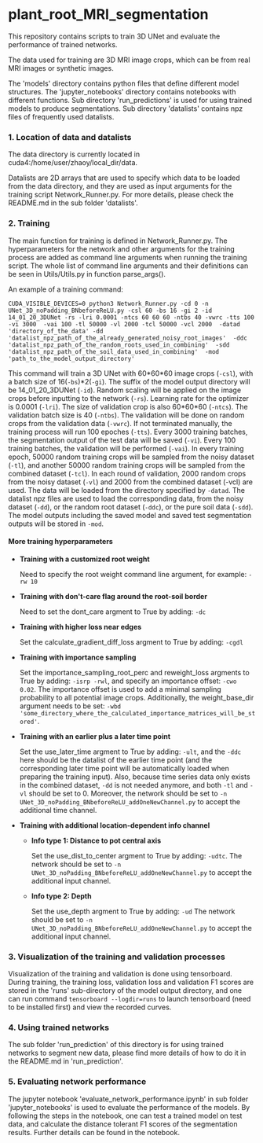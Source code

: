 # plant_root_MRI_segmentation
This repository contains scripts to train 3D UNet and evaluate the performance of trained networks.

The data used for training are 3D MRI image crops, which can be from real MRI images or synthetic images.

The 'models' directory contains python files that define different model structures. The 'jupyter_notebooks' directory 
contains notebooks with different functions. 
Sub directory 'run_predictions' is used for using trained models to produce segmentations.
Sub directory 'datalists' contains npz files of frequently used datalists.

### 1. Location of data and datalists
The data directory is currently located in cuda4:/home/user/zhaoy/local_dir/data.

Datalists are 2D arrays that are used to specify which data to be loaded from the data directory,
and they are used as input arguments for the training script Network_Runner.py.
For more details, please check the README.md in the sub folder 'datalists'.

### 2. Training
The main function for training is defined in Network_Runner.py. The hyperparameters for the network and other 
arguments for the training process are added as command line arguments when running the training script. The whole 
list of command line arguments and their definitions can be seen in Utils/Utils.py in function parse_args(). 

An example of a training command: 

`CUDA_VISIBLE_DEVICES=0 python3 Network_Runner.py -cd 0 -n UNet_3D_noPadding_BNbeforeReLU.py -csl 60
-bs 16 -gi 2 -id 14_01_20_3DUNet -rs -lri 0.0001 -ntcs 60 60 60 -ntbs 40 -vwrc -tts 100 -vi 3000 
-vai 100 -tl 50000 -vl 2000 -tcl 50000 -vcl 2000 
-datad 'directory_of_the_data'
-dd 'datalist_npz_path_of_the_already_generated_noisy_root_images' 
-ddc 'datalist_npz_path_of_the_random_roots_used_in_combining' 
-sdd 'datalist_npz_path_of_the_soil_data_used_in_combining' 
-mod 'path_to_the_model_output_directory'`

This command will train a 3D UNet with 60\*60\*60 image crops (`-csl`), with a batch size of 16(`-bs`)\*2(`-gi`). 
The suffix of the model output directory will be 14_01_20_3DUNet (`-id`). 
Random scaling will be applied on the image crops before inputting to the network (`-rs`).
Learning rate for the optimizer is 0.0001 (`-lri`).
The size of validation crop is also 60\*60\*60 (`-ntcs`). 
The validation batch size is 40 (`-ntbs`).
The validation will be done on random crops from the validation data (`-vwrc`).
If not terminated manually, the training process will run 100 epoches (`-tts`).
Every 3000 training batches, the segmentation output of the test data will be saved (`-vi`).
Every 100 training batches, the validation will be performed (`-vai`).
In every training epoch, 50000 random training crops will be sampled from the noisy dataset (`-tl`), 
and another 50000 random training crops will be sampled from the combined dataset (`-tcl`).
In each round of validation, 2000 random crops from the noisy dataset (`-vl`) and 2000 from the combined dataset (-vcl) are used.
The data will be loaded from the directory specified by `-datad`.
The datalist npz files are used to load the corresponding data, from the noisy dataset (`-dd`), 
or the random root dataset (`-ddc`), or the pure soil data (`-sdd`).
The model outputs including the saved model and saved test segmentation outputs will be stored in `-mod`.

#### More training hyperparameters

- **Training with a customized root weight**

  Need to specify the root weight command line argument, for example: `-rw 10`

- **Training with don't-care flag around the root-soil border**

  Need to set the dont_care argment to True by adding: `-dc`

- **Training with higher loss near edges**

  Set the calculate_gradient_diff_loss argment to True by adding: `-cgdl`

- **Training with importance sampling**

  Set the importance_sampling_root_perc and reweight_loss argments to True by adding: `-isrp -rwl`, 
  and specify an importance offset: `-cwo 0.02`. 
  The importance offset is used to add a minimal sampling probability to all potential image crops.
  Additionally, the weight_base_dir argument needs to be set: 
  `-wbd 'some_directory_where_the_calculated_importance_matrices_will_be_stored'`.
  
- **Training with an earlier plus a later time point**

  Set the use_later_time argment to True by adding: `-ult`,
  and the `-ddc` here should be the datalist of the earlier time point 
  (and the corresponding later time point will be automatically loaded when preparing the training input).
  Also, because time series data only exists in the combined dataset, `-dd` is not needed anymore, 
  and both `-tl` and `-vl` should be set to 0. 
  Moreover, the network should be set to `-n UNet_3D_noPadding_BNbeforeReLU_addOneNewChannel.py` to accept the additional time channel.

- **Training with additional location-dependent info channel**

  - **Info type 1: Distance to pot central axis**

    Set the use_dist_to_center argment to True by adding: `-udtc`. 
    The network should be set to `-n UNet_3D_noPadding_BNbeforeReLU_addOneNewChannel.py` to accept the additional input channel.
  
  - **Info type 2: Depth**

    Set the use_depth argment to True by adding: `-ud`
    The network should be set to `-n UNet_3D_noPadding_BNbeforeReLU_addOneNewChannel.py` to accept the additional input channel.


### 3. Visualization of the training and validation processes
Visualization of the training and validation is done using tensorboard. 
During training, the training loss, validation loss and validation F1 scores are stored in the 'runs' sub-directory of the model output directory,
and one can run command `tensorboard --logdir=runs` to launch tensorboard (need to be installed first) and view the recorded curves.

### 4. Using trained networks
The sub folder 'run_prediction' of this directory is for using trained networks to segment new data, 
please find more details of how to do it in the README.md in 'run_prediction'.

### 5. Evaluating network performance
The jupyter notebook 'evaluate_network_performance.ipynb' in sub folder 'jupyter_notebooks' is used to evaluate
the performance of the models. By following the steps in the notebook,
one can test a trained model on test data, and calculate the distance tolerant F1 scores of the segmentation results.
Further details can be found in the notebook.



